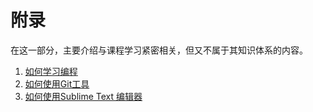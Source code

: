 # 附录

在这一部分，主要介绍与课程学习紧密相关，但又不属于其知识体系的内容。

1. [如何学习编程](Howtolearn.html)
1. [如何使用Git工具](git.html)
1. [如何使用Sublime Text 编辑器](Sublime.html)
